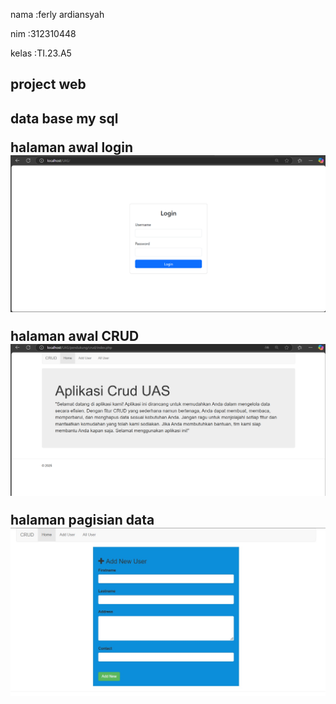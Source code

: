 <p>nama :ferly ardiansyah<p>
<p>nim   :312310448<p>
kelas  :TI.23.A5

<h2>project web<h2>

data base my sql
<img src="">

halaman awal login
<img src="screenshot/ss 4.png">

halaman awal CRUD
<img src="screenshot/ss 3.png">

halaman pagisian data 
<img src="screenshot/Ss 2.jpeg">





